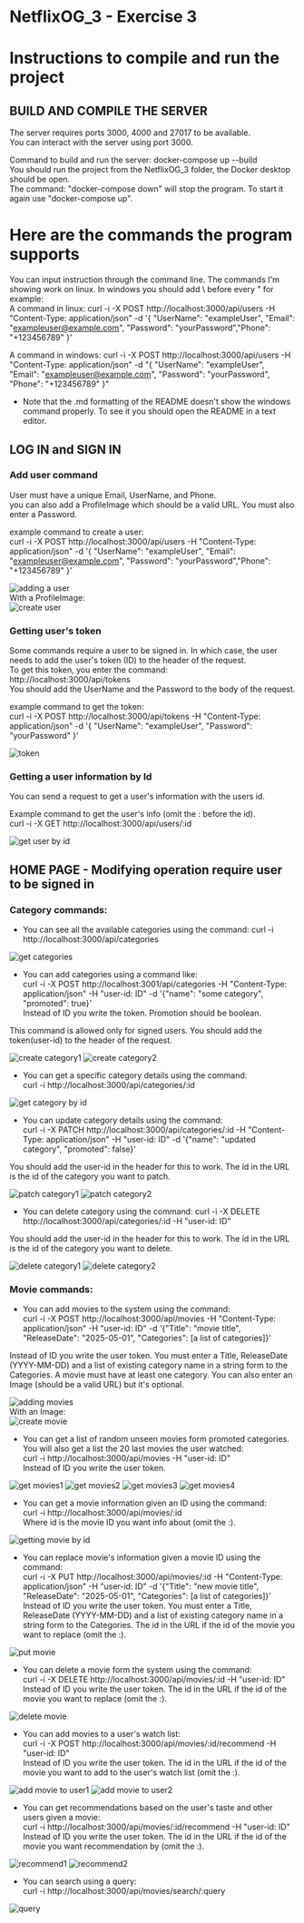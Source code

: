 # NetflixOG_3 - Exercise 3

# Instructions to compile and run the project   

## BUILD AND COMPILE THE SERVER  

The server requires ports 3000, 4000 and 27017 to be available.  
You can interact with the server using port 3000.  

Command to build and run the server: docker-compose up --build  
You should run the project from the NetflixOG_3 folder, the Docker desktop should be open.  
The command: "docker-compose down" will stop the program. To start it again use "docker-compose up".   
 

# Here are the commands the program supports  
You can input instruction through the command line. The commands I'm showing work on linux.  In windows you should add \ before every " for example:  
A command in linux:  curl -i -X POST http://localhost:3000/api/users -H "Content-Type: application/json" -d '{ "UserName": "exampleUser", "Email": "exampleuser@example.com", "Password": "yourPassword","Phone": "+123456789" }'  

A command in windows:  curl -i -X POST http://localhost:3000/api/users -H "Content-Type: application/json" -d "{ \"UserName\": \"exampleUser\", \"Email\": \"exampleuser@example.com\", \"Password\": \"yourPassword\", \"Phone\": \"+123456789\" }"  

* Note that the .md formatting of the README doesn't show the windows command properly. To see it you should open the README in a text editor.  


## LOG IN and SIGN IN  
### Add user command  
User must have a unique Email, UserName, and Phone.  
you can also add a ProfileImage which should be a valid URL. You must also enter a Password.  

example command to create a user:  
curl -i -X POST http://localhost:3000/api/users -H "Content-Type: application/json" -d '{ "UserName": "exampleUser", "Email": "exampleuser@example.com", "Password": "yourPassword","Phone": "+123456789" }'  

![adding a user](https://github.com/user-attachments/assets/3efeee5e-6c56-4e5b-8ef4-8c3eccd20a4c)  
With a ProfileImage:  
![create user](https://github.com/user-attachments/assets/e8e9baff-4037-4eca-af32-7548b5345af3)

### Getting user's token  
Some commands require a user to be signed in. In which case, the user needs to add the user's token (ID) to the header of the request.  
To get this token, you enter the command:  
http://localhost:3000/api/tokens  
You should add the UserName and the Password to the body of the request.  

example command to get the token:  
curl -i -X POST http://localhost:3000/api/tokens -H "Content-Type: application/json" -d '{ "UserName": "exampleUser", "Password": "yourPassword" }'  

![token](https://github.com/user-attachments/assets/b8ac8948-4946-4761-a12b-2cf892aec39f)


### Getting a user information by Id  
You can send a request to get a user's information with the users id.  

Example command to get the user's info (omit the : before the id).  
curl -i -X GET http://localhost:3000/api/users/:id  

![get user by id](https://github.com/user-attachments/assets/4ecc77f8-7cbb-4362-bd2c-14e4e29c435b)


## HOME PAGE - Modifying operation require user to be signed in   
### Category commands:   
* You can see all the available categories using the command: curl -i http://localhost:3000/api/categories  

![get categories](https://github.com/user-attachments/assets/e5de5e8f-4fe9-42fb-9c32-2bee32476e36)

* You can add categories using a command like:  
curl -i -X POST http://localhost:3001/api/categories -H "Content-Type: application/json" -H "user-id: ID" -d '{"name": "some category", "promoted": true}'  
Instead of ID you write the token. Promotion should be boolean.    

This command is allowed only for signed users. You should add the token(user-id) to the header of the request.  

![create category1](https://github.com/user-attachments/assets/015ba04b-d474-45e2-bbb3-6da4a672cbc8)
![create category2](https://github.com/user-attachments/assets/9f7012e4-74bb-4592-b72d-8ace93ae5ea0)

* You can get a specific category details using the command:  
curl -i http://localhost:3000/api/categories/:id  

![get category by id](https://github.com/user-attachments/assets/60dcdb64-b8f4-4f99-8cd5-e130ef9fc0a9)

* You can update category details using the command:  
curl -i -X PATCH http://localhost:3000/api/categories/:id -H "Content-Type: application/json" -H "user-id: ID" -d '{"name": "updated category", "promoted": false}' 
   
You should add the user-id in the header for this to work. The id in the URL is the id of the category you want to patch.  

![patch category1](https://github.com/user-attachments/assets/4b957e0c-db38-4990-aca0-b84993a4d040)
![patch category2](https://github.com/user-attachments/assets/bf41f493-0e50-40b0-b87a-6989ab32e226)

* You can delete category using the command: curl -i -X DELETE http://localhost:3000/api/categories/:id -H "user-id: ID"  
  
You should add the user-id in the header for this to work. The id in the URL is the id of the category you want to delete.  

![delete category1](https://github.com/user-attachments/assets/867fe8fa-e388-4dac-87fe-d52ab6152a1f)
![delete category2](https://github.com/user-attachments/assets/bc10aa6e-f193-40b3-92ff-1c5f16dc6f27)

### Movie commands:
* You can add movies to the system using the command:  
curl -i -X POST http://localhost:3000/api/movies -H "Content-Type: application/json" -H "user-id: ID" -d '{"Title": "movie title", "ReleaseDate": "2025-05-01", "Categories": [a list of categories]}'

Instead of ID you write the user token. You must enter a Title, ReleaseDate (YYYY-MM-DD) and a list of existing category name in a string form to the Categories. A movie must have at least one category. You can also enter an Image (should be a valid URL) but it's optional.  

![adding movies](https://github.com/user-attachments/assets/724e9d87-fe56-4b6f-8d2c-43e04bca9f3b)  
With an Image:  
![create movie](https://github.com/user-attachments/assets/607adcef-8b1f-4fa2-a132-ae75318c5d73)

* You can get a list of random unseen movies form promoted categories. You will also get a list the 20 last movies the user watched:  
curl -i http://localhost:3000/api/movies -H "user-id: ID"  
Instead of ID you write the user token.

![get movies1](https://github.com/user-attachments/assets/754accd5-877f-4100-aa7a-823883af86c6)
![get movies2](https://github.com/user-attachments/assets/e492120a-1a07-4311-abf8-02afd6cd9f8b)
![get movies3](https://github.com/user-attachments/assets/b8ee0849-8b94-4777-a3c6-e080fb261734)
![get movies4](https://github.com/user-attachments/assets/96045235-3295-4fb4-9c70-9c351fd373dc)

* You can get a movie information given an ID using the command:  
curl -i http://localhost:3000/api/movies/:id  
Where id is the movie ID you want info about (omit the :).

![getting movie by id](https://github.com/user-attachments/assets/dce4ef1e-9531-468c-a326-baed62d5e6c0)

* You can replace movie's information given a movie ID using the command:  
curl -i -X PUT http://localhost:3000/api/movies/:id -H "Content-Type: application/json" -H "user-id: ID" -d '{"Title": "new movie title", "ReleaseDate": "2025-05-01", "Categories": [a list of categories]}'  
Instead of ID you write the user token. You must enter a Title, ReleaseDate (YYYY-MM-DD) and a list of existing category name in a string form to the Categories. The id in the URL if the id of the movie you want to replace (omit the :).  

![put movie](https://github.com/user-attachments/assets/14db22a9-9319-495d-88a2-149a3857f0c3)

* You can delete a movie form the system using the command:  
 curl -i -X DELETE http://localhost:3000/api/movies/:id -H "user-id: ID"  
 Instead of ID you write the user token. The id in the URL if the id of the movie you want to replace (omit the :).  

![delete movie](https://github.com/user-attachments/assets/0d47b607-421c-48f7-b315-c12671b99801)

* You can add movies to a user's watch list:  
curl -i -X POST http://localhost:3000/api/movies/:id/recommend -H "user-id: ID"  
Instead of ID you write the user token. The id in the URL if the id of the movie you want to add to the user's watch list (omit the :).  

![add movie to user1](https://github.com/user-attachments/assets/9647b172-f1a0-4883-a7e9-8cbe70515119)
![add movie to user2](https://github.com/user-attachments/assets/91a9ce51-b34a-47e5-9f18-5a4c01635b74)

* You can get recommendations based on the user's taste and other users given a movie:  
curl -i http://localhost:3000/api/movies/:id/recommend -H "user-id: ID"  
Instead of ID you write the user token. The id in the URL if the id of the movie you want recommendation by (omit the :).  

![recommend1](https://github.com/user-attachments/assets/a777349a-ace4-4d92-85d9-9f1b447b2d6f)
![recommend2](https://github.com/user-attachments/assets/5b426bae-0de4-4fc7-ba32-7fb655920258)

* You can search using a query:  
curl -i http://localhost:3000/api/movies/search/:query  

![query](https://github.com/user-attachments/assets/8246b5e7-b816-4857-a89f-8e057cc2383d)













